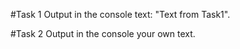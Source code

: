 #Task 1
Output in the console text: "Text from Task1".

#Task 2
Output in the console your own text.